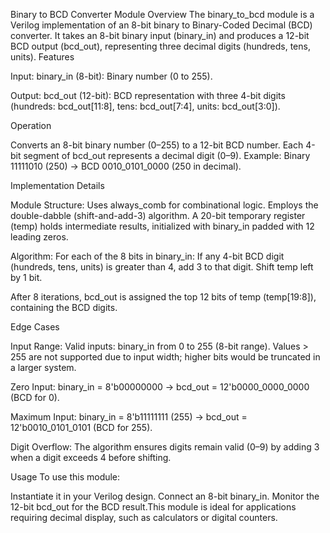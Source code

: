 Binary to BCD Converter Module
Overview
The binary_to_bcd module is a Verilog implementation of an 8-bit binary to Binary-Coded Decimal (BCD) converter. It takes an 8-bit binary input (binary_in) and produces a 12-bit BCD output (bcd_out), representing three decimal digits (hundreds, tens, units).
Features

Input:
binary_in (8-bit): Binary number (0 to 255).


Output:
bcd_out (12-bit): BCD representation with three 4-bit digits (hundreds: bcd_out[11:8], tens: bcd_out[7:4], units: bcd_out[3:0]).



Operation

Converts an 8-bit binary number (0–255) to a 12-bit BCD number.
Each 4-bit segment of bcd_out represents a decimal digit (0–9).
Example: Binary 11111010 (250) → BCD 0010_0101_0000 (250 in decimal).

Implementation Details

Module Structure:
Uses always_comb for combinational logic.
Employs the double-dabble (shift-and-add-3) algorithm.
A 20-bit temporary register (temp) holds intermediate results, initialized with binary_in padded with 12 leading zeros.


Algorithm:
For each of the 8 bits in binary_in:
If any 4-bit BCD digit (hundreds, tens, units) is greater than 4, add 3 to that digit.
Shift temp left by 1 bit.


After 8 iterations, bcd_out is assigned the top 12 bits of temp (temp[19:8]), containing the BCD digits.



Edge Cases

Input Range:
Valid inputs: binary_in from 0 to 255 (8-bit range).
Values > 255 are not supported due to input width; higher bits would be truncated in a larger system.


Zero Input:
binary_in = 8'b00000000 → bcd_out = 12'b0000_0000_0000 (BCD for 0).


Maximum Input:
binary_in = 8'b11111111 (255) → bcd_out = 12'b0010_0101_0101 (BCD for 255).


Digit Overflow:
The algorithm ensures digits remain valid (0–9) by adding 3 when a digit exceeds 4 before shifting.



Usage
To use this module:

Instantiate it in your Verilog design.
Connect an 8-bit binary_in.
Monitor the 12-bit bcd_out for the BCD result.This module is ideal for applications requiring decimal display, such as calculators or digital counters.
